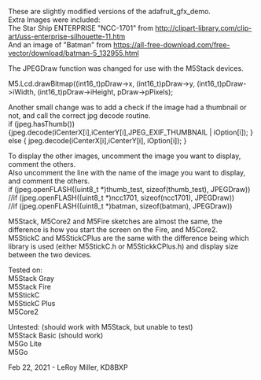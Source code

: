 These are slightly modified versions of the adafruit_gfx_demo.  
Extra Images were included:  
The Star Ship ENTERPRISE "NCC-1701" from http://clipart-library.com/clip-art/uss-enterprise-silhouette-11.htm  
And an image of "Batman" from https://all-free-download.com/free-vector/download/batman-5_132955.html  

The JPEGDraw function was changed for use with the M5Stack devices.  

  M5.Lcd.drawBitmap((int16_t)pDraw->x, (int16_t)pDraw->y, (int16_t)pDraw->iWidth, (int16_t)pDraw->iHeight, pDraw->pPixels);  

Another small change was to add a check if the image had a thumbnail or not, and call the correct jpg decode routine.  
 if (jpeg.hasThumb()) {jpeg.decode(iCenterX[i],iCenterY[i],JPEG_EXIF_THUMBNAIL | iOption[i]); } else { jpeg.decode(iCenterX[i],iCenterY[i], iOption[i]); }  

To display the other images, uncomment the image you want to display, comment the others.  
Also uncomment the line with the name of the image you want to display, and comment the others.  
if (jpeg.openFLASH((uint8_t *)thumb_test, sizeof(thumb_test), JPEGDraw))  
    //if (jpeg.openFLASH((uint8_t *)ncc1701, sizeof(ncc1701), JPEGDraw))  
    //if (jpeg.openFLASH((uint8_t *)batman, sizeof(batman), JPEGDraw))  

M5Stack, M5Core2 and M5Fire sketches are almost the same, the difference is how you start the screen on the Fire, and M5Core2.  
M5StickC and M5StickCPlus are the same with the difference being which library is used (either M5StickC.h or M5StickkCPlus.h) and display size between the two devices.  

Tested on:  
M5Stack Gray  
M5Stack Fire  
M5StickC  
M5StickC Plus  
M5Core2  

Untested: (should work with M5Stack, but unable to test)  
M5Stack Basic (should work)  
M5Go Lite  
M5Go  

Feb 22, 2021 - LeRoy Miller, KD8BXP  
